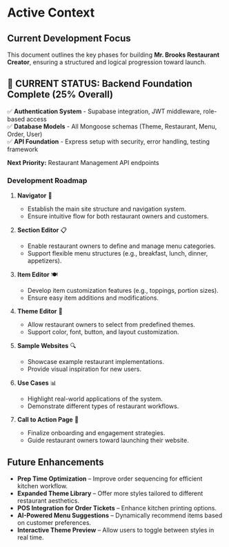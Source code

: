 # Active Context

## Current Development Focus
This document outlines the key phases for building **Mr. Brooks Restaurant Creator**, ensuring a structured and logical progression toward launch.

## 🎯 **CURRENT STATUS: Backend Foundation Complete (25% Overall)**
✅ **Authentication System** - Supabase integration, JWT middleware, role-based access  
✅ **Database Models** - All Mongoose schemas (Theme, Restaurant, Menu, Order, User)  
✅ **API Foundation** - Express setup with security, error handling, testing framework  

**Next Priority:** Restaurant Management API endpoints

### Development Roadmap
1. **Navigator** 🧭  
   - Establish the main site structure and navigation system.
   - Ensure intuitive flow for both restaurant owners and customers.

2. **Section Editor** 📋  
   - Enable restaurant owners to define and manage menu categories.
   - Support flexible menu structures (e.g., breakfast, lunch, dinner, appetizers).

3. **Item Editor** 🍽️  
   - Develop item customization features (e.g., toppings, portion sizes).
   - Ensure easy item additions and modifications.

4. **Theme Editor** 🎨  
   - Allow restaurant owners to select from predefined themes.
   - Support color, font, button, and layout customization.

5. **Sample Websites** 🔍  
   - Showcase example restaurant implementations.
   - Provide visual inspiration for new users.

6. **Use Cases** 📊  
   - Highlight real-world applications of the system.
   - Demonstrate different types of restaurant workflows.

7. **Call to Action Page** 🚀  
   - Finalize onboarding and engagement strategies.
   - Guide restaurant owners toward launching their website.

## Future Enhancements
- **Prep Time Optimization** – Improve order sequencing for efficient kitchen workflow.
- **Expanded Theme Library** – Offer more styles tailored to different restaurant aesthetics.
- **POS Integration for Order Tickets** – Enhance kitchen printing options.
- **AI-Powered Menu Suggestions** – Dynamically recommend items based on customer preferences.
- **Interactive Theme Preview** – Allow users to toggle between styles in real time.
